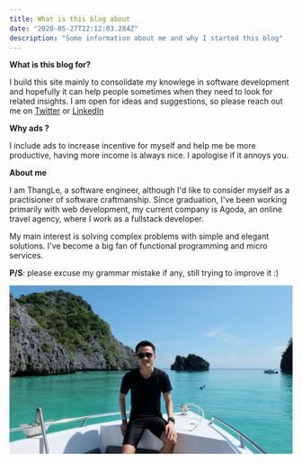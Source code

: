 ```yaml
---
title: What is this blog about
date: "2020-05-27T22:12:03.284Z"
description: "Some information about me and why I started this blog"
---
```


**What is this blog for?**

I build this site mainly to consolidate my knowlege in software development and hopefully it can help people sometimes when they 
need to look for related insights. I am open for ideas and suggestions, so please reach out me on <a target='blank' href='https://twitter.com/ThangLeQuoc'>Twitter</a> or <a target="blank" href='https://www.linkedin.com/in/thang-le-a9695341'>LinkedIn</a>

**Why ads ?** 

I include ads to increase incentive for myself and help me be more productive, having more income is always nice. I apologise if it annoys you.


**About me**

I am ThangLe, a software engineer, although I'd like to consider myself as a practisioner of software craftmanship. Since graduation, I've been
working primarily with web development, my current company is Agoda, an online travel agency, where I work as a fullstack developer.

My main interest is solving complex problems with simple and elegant solutions. I've become a big fan of functional programming and micro services.

**P/S**: please excuse my grammar mistake if any, still trying to improve it :)

![Thailand beach](./thailand-beach.png)
